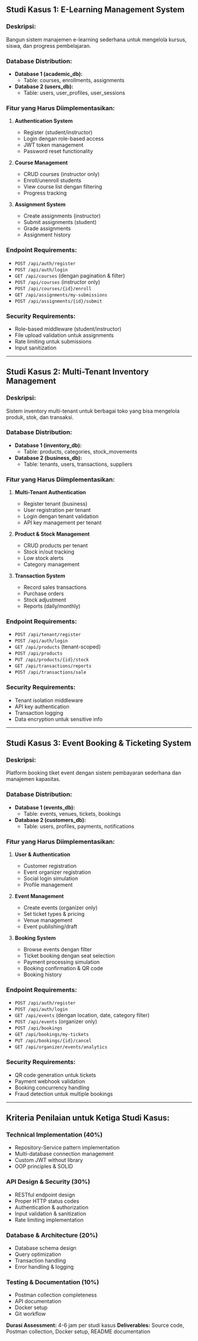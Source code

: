 ## **Studi Kasus 1: E-Learning Management System**

### **Deskripsi:**
Bangun sistem manajemen e-learning sederhana untuk mengelola kursus, siswa, dan progress pembelajaran.

### **Database Distribution:**
- **Database 1 (academic_db):** 
  - Table: courses, enrollments, assignments
- **Database 2 (users_db):** 
  - Table: users, user_profiles, user_sessions

### **Fitur yang Harus Diimplementasikan:**
1. **Authentication System**
   - Register (student/instructor)
   - Login dengan role-based access
   - JWT token management
   - Password reset functionality

2. **Course Management**
   - CRUD courses (instructor only)
   - Enroll/unenroll students
   - View course list dengan filtering
   - Progress tracking

3. **Assignment System**
   - Create assignments (instructor)
   - Submit assignments (student)
   - Grade assignments
   - Assignment history

### **Endpoint Requirements:**
- `POST /api/auth/register`
- `POST /api/auth/login`
- `GET /api/courses` (dengan pagination & filter)
- `POST /api/courses` (instructor only)
- `POST /api/courses/{id}/enroll`
- `GET /api/assignments/my-submissions`
- `POST /api/assignments/{id}/submit`

### **Security Requirements:**
- Role-based middleware (student/instructor)
- File upload validation untuk assignments
- Rate limiting untuk submissions
- Input sanitization

---

## **Studi Kasus 2: Multi-Tenant Inventory Management**

### **Deskripsi:**
Sistem inventory multi-tenant untuk berbagai toko yang bisa mengelola produk, stok, dan transaksi.

### **Database Distribution:**
- **Database 1 (inventory_db):** 
  - Table: products, categories, stock_movements
- **Database 2 (business_db):** 
  - Table: tenants, users, transactions, suppliers

### **Fitur yang Harus Diimplementasikan:**
1. **Multi-Tenant Authentication**
   - Register tenant (business)
   - User registration per tenant
   - Login dengan tenant validation
   - API key management per tenant

2. **Product & Stock Management**
   - CRUD products per tenant
   - Stock in/out tracking
   - Low stock alerts
   - Category management

3. **Transaction System**
   - Record sales transactions
   - Purchase orders
   - Stock adjustment
   - Reports (daily/monthly)

### **Endpoint Requirements:**
- `POST /api/tenant/register`
- `POST /api/auth/login`
- `GET /api/products` (tenant-scoped)
- `POST /api/products`
- `PUT /api/products/{id}/stock`
- `GET /api/transactions/reports`
- `POST /api/transactions/sale`

### **Security Requirements:**
- Tenant isolation middleware
- API key authentication
- Transaction logging
- Data encryption untuk sensitive info

---

## **Studi Kasus 3: Event Booking & Ticketing System**

### **Deskripsi:**
Platform booking tiket event dengan sistem pembayaran sederhana dan manajemen kapasitas.

### **Database Distribution:**
- **Database 1 (events_db):** 
  - Table: events, venues, tickets, bookings
- **Database 2 (customers_db):** 
  - Table: users, profiles, payments, notifications

### **Fitur yang Harus Diimplementasikan:**
1. **User & Authentication**
   - Customer registration
   - Event organizer registration
   - Social login simulation
   - Profile management

2. **Event Management**
   - Create events (organizer only)
   - Set ticket types & pricing
   - Venue management
   - Event publishing/draft

3. **Booking System**
   - Browse events dengan filter
   - Ticket booking dengan seat selection
   - Payment processing simulation
   - Booking confirmation & QR code
   - Booking history

### **Endpoint Requirements:**
- `POST /api/auth/register`
- `POST /api/auth/login`
- `GET /api/events` (dengan location, date, category filter)
- `POST /api/events` (organizer only)
- `POST /api/bookings`
- `GET /api/bookings/my-tickets`
- `PUT /api/bookings/{id}/cancel`
- `GET /api/organizer/events/analytics`

### **Security Requirements:**
- QR code generation untuk tickets
- Payment webhook validation
- Booking concurrency handling
- Fraud detection untuk multiple bookings

---

## **Kriteria Penilaian untuk Ketiga Studi Kasus:**

### **Technical Implementation (40%)**
- Repository-Service pattern implementation
- Multi-database connection management
- Custom JWT without library
- OOP principles & SOLID

### **API Design & Security (30%)**
- RESTful endpoint design
- Proper HTTP status codes
- Authentication & authorization
- Input validation & sanitization
- Rate limiting implementation

### **Database & Architecture (20%)**
- Database schema design
- Query optimization
- Transaction handling
- Error handling & logging

### **Testing & Documentation (10%)**
- Postman collection completeness
- API documentation
- Docker setup
- Git workflow

**Durasi Assessment:** 4-6 jam per studi kasus
**Deliverables:** Source code, Postman collection, Docker setup, README documentation
